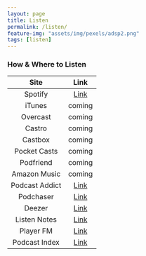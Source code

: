 ```yaml
---
layout: page
title: Listen
permalink: /listen/
feature-img: "assets/img/pexels/adsp2.png"
tags: [listen]
---
```


### How & Where to Listen

|      Site      |                                       Link                                        |
| :------------: | :-------------------------------------------------------------------------------: |
|    Spotify     |           [Link](https://open.spotify.com/show/5hcsSlBadLYlO1rfjPnssA)            |
|     iTunes     |                                      coming                                       |
|Overcast|coming|
|Castro|coming|
|Castbox|coming|
|Pocket Casts|coming|
|Podfriend|coming|
|  Amazon Music  |                                      coming                                       |
| Podcast Addict |                 [Link](https://podcastaddict.com/podcast/3164467)                 |
|   Podchaser    | [Link](https://www.podchaser.com/podcasts/algorithms-data-structures-pro-1557693) |
|     Deezer     |                  [Link](https://www.deezer.com/en/show/1999182)                   |
|  Listen Notes  |[Link](https://www.listennotes.com/podcasts/algorithms-data-structures-programs-conor-qysezt3F9wj/)|
|   Player FM    |       [Link](https://player.fm/series/algorithms-data-structures-programs)        |
| Podcast Index  |                 [Link](https://podcastindex.org/podcast/1331453)                  |
